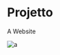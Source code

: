 # Projetto

A Website


![a](https://user-images.githubusercontent.com/54853371/64657933-d4335580-d435-11e9-94eb-c745bce896da.png)




